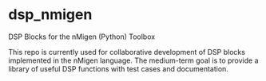 # dsp_nmigen
DSP Blocks for the nMigen (Python) Toolbox

This repo is currently used for collaborative development of DSP blocks implemented in the nMigen language. The medium-term goal is to provide a library of useful DSP functions with test cases and documentation.
